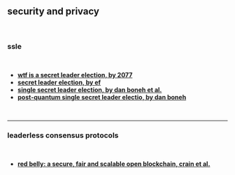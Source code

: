## security and privacy

<br>

### ssle

<br>

* **[wtf is a secret leader election, by 2077](https://etherpedia.2077.xyz/posts/wtf-is-secret-leader-election/)**
* **[secret leader election, by ef](https://ethereum.org/en/roadmap/secret-leader-election/)**
* **[single secret leader election, by dan boneh et al.](https://eprint.iacr.org/2020/025.pdf)**
* **[post-quantum single secret leader electio, by dan boneh](https://www.youtube.com/watch?v=8caTi0JNGYA)**

<br>

---

### leaderless consensus protocols

<br>

* **[red belly: a secure, fair and scalable open blockchain, crain et al.](https://cognizium.io/uploads/resources/Red%20Belly-A%20secure,%20fair%20and%20scalable%20open%20blockchain%20-%20Tyler%20Crain,%20Christopher%20Natoli,%20Vincent%20Gramoli%20-%202021%20-%20paper.pdf)**
